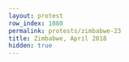 ```yaml
---
layout: protest
row_index: 1080
permalink: protests/zimbabwe-23
title: Zimbabwe, April 2018
hidden: true
---
```

